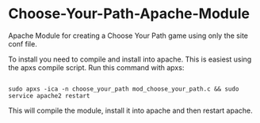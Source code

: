 Choose-Your-Path-Apache-Module
==============================

Apache Module for creating a Choose Your Path game using only the site conf file.

To install you need to compile and install into apache. This is easiest using the apxs compile script. 
Run this command with apxs:

<code>
sudo apxs -ica -n choose_your_path mod_choose_your_path.c && sudo service apache2 restart
</code>

This will compile the module, install it into apache and then restart apache.
